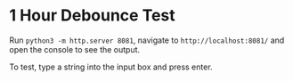 # 1 Hour Debounce Test

Run `python3 -m http.server 8081`, navigate to `http://localhost:8081/` and open the console to see the output.

To test, type a string into the input box and press enter.
